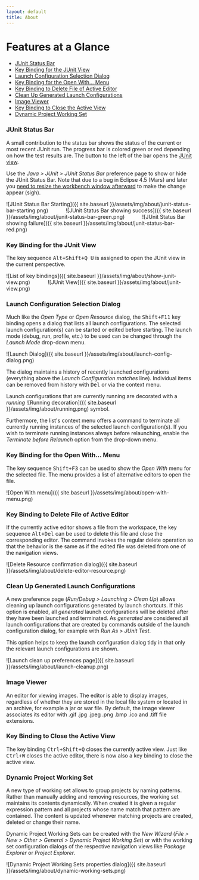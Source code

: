 ```yaml
---
layout: default
title: About
---
```


# Features at a Glance
* [JUnit Status Bar](#junit-status-bar)
* [Key Binding for the JUnit View](#key-binding-for-the-junit-view)
* [Launch Configuration Selection Dialog](#launch-configuration-selection-dialog)
* [Key Binding for the Open With... Menu](#key-binding-for-the-open-with-menu)
* [Key Binding to Delete File of Active Editor](#key-binding-to-delete-file-of-active-editor)
* [Clean Up Generated Launch Configurations](#clean-up-generated-launch-configurations)
* [Image Viewer](#image-viewer)
* [Key Binding to Close the Active View](#key-binding-to-close-the-active-view)
* [Dynamic Project Working Set](#dynamic-project-working-set)

### JUnit Status Bar
A small contribution to the status bar shows the status of the current or most recent JUnit run.
The progress bar is colored green or red depending on how the test results are. The button to
the left of the bar opens the [JUnit view](http://help.eclipse.org/luna/index.jsp?topic=%2Forg.eclipse.jdt.doc.user%2Freference%2Fviews%2Fref-view-junit.htm).

Use the _Java &gt; JUnit &gt; JUnit Status Bar_ preference page to show or hide the JUnit Status
Bar. Note that due to a bug in Eclipse 4.5 (Mars) and later you [need to resize the workbench
window afterward](https://bugs.eclipse.org/bugs/show_bug.cgi?id=459904) to make the change appear
(sigh).

![JUnit Status Bar Starting]({{ site.baseurl }}/assets/img/about/junit-status-bar-starting.png)
&nbsp;&nbsp;&nbsp;&nbsp;&nbsp;&nbsp;&nbsp;&nbsp;&nbsp;&nbsp;
![JUnit Status Bar showing success]({{ site.baseurl }}/assets/img/about/junit-status-bar-green.png)
&nbsp;&nbsp;&nbsp;&nbsp;&nbsp;&nbsp;&nbsp;&nbsp;&nbsp;&nbsp;
![JUnit Status Bar showing failure]({{ site.baseurl }}/assets/img/about/junit-status-bar-red.png)

### Key Binding for the JUnit View
The key sequence <kbd key-binding-mac="Alt+Cmd+Q U">Alt+Shift+Q U</kbd> is assigned to open the JUnit view in the current
perspective.

![List of key bindings]({{ site.baseurl }}/assets/img/about/show-junit-view.png)
&nbsp;&nbsp;&nbsp;&nbsp;&nbsp;&nbsp;&nbsp;&nbsp;&nbsp;&nbsp;
![JUnit View]({{ site.baseurl }}/assets/img/about/junit-view.png)

### Launch Configuration Selection Dialog
Much like the _Open Type_ or _Open Resource_ dialog, the <kbd>Shift+F11</kbd> key binding opens
a dialog that lists all launch configurations. The selected launch configuration(s) can be started
or edited before starting. The launch mode (debug, run, profile, etc.) to be used can be changed
through the _Launch Mode_ drop-down menu.

![Launch Dialog]({{ site.baseurl }}/assets/img/about/launch-config-dialog.png)

The dialog maintains a history of recently launched configurations (everything above the _Launch
Configuration matches_ line). Individual items can be removed from history with <kbd>Del</kbd>
or via the context menu.

Launch configurations that are currently running are decorated with a _running_
![Running decoration]({{ site.baseurl }}/assets/img/about/running.png) symbol.

Furthermore, the list's context menu offers a command to terminate all currently running instances
of the selected launch configuration(s).
If you wish to terminate running instances always before relaunching, enable the _Terminate before
Relaunch_ option from the drop-down menu.

### Key Binding for the Open With... Menu
The key sequence <kbd>Shift+F3</kbd> can be used to show the _Open With_ menu for the selected file.
The menu provides a list of alternative editors to open the file.

![Open With menu]({{ site.baseurl }}/assets/img/about/open-with-menu.png)

### Key Binding to Delete File of Active Editor
If the currently active editor shows a file from the workspace, the key sequence <kbd>Alt+Del</kbd>
can be used to delete this file and close the corresponding editor. The command invokes the regular
delete operation so that the behavior is the same as if the edited file was deleted from one of the
navigation views.

![Delete Resource confirmation dialog]({{ site.baseurl }}/assets/img/about/delete-editor-resource.png)

### Clean Up Generated Launch Configurations
A new preference page (_Run/Debug > Launching > Clean Up_) allows cleaning up launch configurations
generated by launch shortcuts. If this option is enabled, all _generated_ launch configurations will
be deleted after they have been launched and terminated. As _generated_ are considered all launch
configurations that are created by commands outside of the launch configuration dialog, for example
with _Run As > JUnit Test_.

This option helps to keep the launch configuration dialog tidy in that only the relevant launch
configurations are shown.

![Launch clean up preferences page]({{ site.baseurl }}/assets/img/about/launch-cleanup.png)

### Image Viewer
An editor for viewing images. The editor is able to display images, regardless of whether they are
stored in the local file system or located in an archive, for example a jar or war file. By default,
the image viewer associates its editor with .gif .jpg .jpeg .png .bmp .ico and .tiff file extensions.

### Key Binding to Close the Active View
The key binding <kbd>Ctrl+Shift+Q</kbd> closes the currently active view. Just like <kbd>Ctrl+W</kbd>
closes the active editor, there is now also a key binding to close the active view.

### Dynamic Project Working Set
A new type of working set allows to group projects by naming patterns. Rather than manually adding
and removing resources, the working set maintains its contents dynamically. When created it is given
a regular expression pattern and all projects whose name match that pattern are contained. The
content is updated whenever matching projects are created, deleted or change their name.

Dynamic Project Working Sets can be created with the _New Wizard_ (_File &gt; New &gt; Other &gt;
General &gt; Dynamic Project Working Set_) or with the working set configuration dialogs of the
respective navigation views like _Package Explorer_ or _Project Explorer_.

![Dynamic Project Working Sets properties dialog]({{ site.baseurl }}/assets/img/about/dynamic-working-sets.png)
